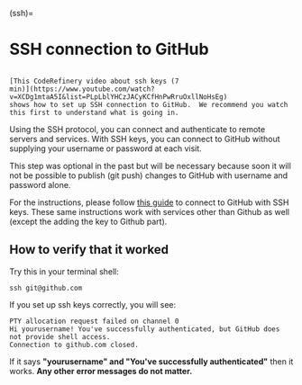 (ssh)=

# SSH connection to GitHub

```{admonition} Watch this in video form

[This CodeRefinery video about ssh keys (7
min)](https://www.youtube.com/watch?v=XCDg1mtaA5I&list=PLpLblYHCzJACyKCfHnPwRruOxllNoHsEg)
shows how to set up SSH connection to GitHub.  We recommend you watch
this first to understand what is going in.
```

Using the SSH protocol, you can connect and authenticate to remote servers and
services. With SSH keys, you can connect to GitHub without supplying your
username or password at each visit.

This step was optional in the past but will be necessary because soon it will
not be possible to publish (git push) changes to GitHub with username and
password alone.

For the instructions, please follow [this
guide](https://help.github.com/articles/connecting-to-github-with-ssh/) to
connect to GitHub with SSH keys.  These same instructions work
with services other than Github as well (except the adding the key to
Github part).


## How to verify that it worked

Try this in your terminal shell:
```
ssh git@github.com
```

If you set up ssh keys correctly, you will see:
```
PTY allocation request failed on channel 0
Hi yourusername! You've successfully authenticated, but GitHub does not provide shell access.
Connection to github.com closed.
```

If it says **"yourusername" and "You've successfully authenticated"**
then it works.  **Any other error messages do not matter.**
